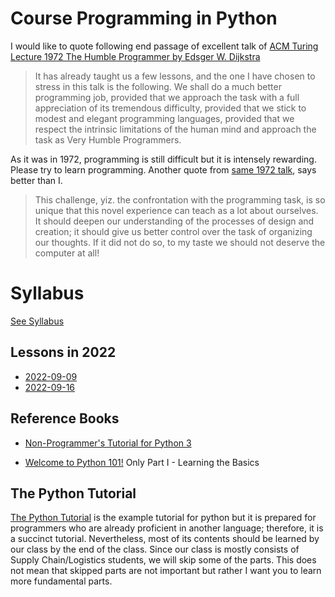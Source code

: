 # Course Programming in Python


I would like to quote following end passage of excellent talk of [ACM Turing Lecture 1972 The Humble Programmer by Edsger W. Dijkstra](https://www.cs.utexas.edu/~EWD/transcriptions/EWD03xx/EWD340.html) 


>It has already taught us a few lessons, and the one I have chosen to stress in this talk is the following. 
> We shall do a much better programming job, provided that we approach the task with a full appreciation of its tremendous difficulty, provided that we stick to modest and elegant programming languages, provided that we respect the intrinsic limitations of the human mind and approach the task as Very Humble Programmers.


As it was in 1972, programming is still difficult but it is intensely rewarding.
Please try to learn programming.
Another quote from [same 1972 talk](https://www.cs.utexas.edu/~EWD/transcriptions/EWD03xx/EWD340.html), says better than I.


> This challenge, yiz. the confrontation with the programming task, is so unique that this novel experience can teach as a lot about ourselves.
> It should deepen our understanding of the processes of design and creation; it should give us better control over the task of organizing our thoughts. 
> If it did not do so, to my taste we should not deserve the computer at all!

# Syllabus

[See Syllabus](Syllabus.md)







## Lessons in 2022

- [2022-09-09](2022/2022-09-09.md)
- [2022-09-16](2022/2022-09-16.md)

## Reference Books

- [Non-Programmer's Tutorial for Python 3](https://en.wikibooks.org/wiki/Non-Programmer%27s_Tutorial_for_Python_3)

- [Welcome to Python 101!](https://python101.pythonlibrary.org/)
	Only Part I - Learning the Basics


## The Python Tutorial

[The Python Tutorial](https://docs.python.org/3/tutorial/index.html) is the example tutorial for python but it is prepared for programmers who are already proficient in another language; therefore, it is a succinct tutorial.
Nevertheless, most of its contents should be learned by our class by the end of the class.
Since our class is mostly consists of Supply Chain/Logistics students, we will skip some of the parts.
This does not mean that skipped parts are not important but rather I want you to learn more fundamental parts.




